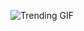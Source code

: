 
<!-- GIF_SECTION -->
![Trending GIF](https://media0.giphy.com/media/v1.Y2lkPThiYjIxNzcyNHRlMHphNmpuamhvamVqdm44ZzJ3M3JvZXVtaG4xanFoN3Y2bXgzMiZlcD12MV9naWZzX3NlYXJjaCZjdD1n/DC68y3eKJVmnOwcjQr/giphy.gif)
<!-- END_GIF_SECTION -->
